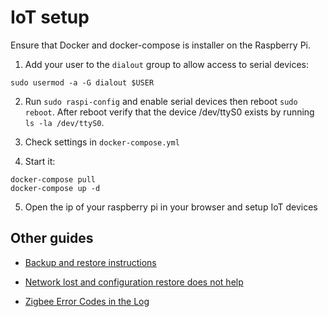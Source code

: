 # IoT setup

Ensure that Docker and docker-compose is installer on the Raspberry Pi.

1. Add your user to the `dialout` group to allow access to serial devices:

```
sudo usermod -a -G dialout $USER
```

2. Run `sudo raspi-config` and enable serial devices then reboot `sudo reboot`.
   After reboot verify that the device /dev/ttyS0 exists by running `ls -la /dev/ttyS0`.

3. Check settings in `docker-compose.yml`

4. Start it:

```
docker-compose pull
docker-compose up -d
```

5. Open the ip of your raspberry pi in your browser and setup IoT devices

## Other guides

- [Backup and restore instructions](https://flemmingss.com/how-to-backup-and-restore-deconz-from-a-defective-installation/)

- [Network lost and configuration restore does not help](https://github.com/dresden-elektronik/deconz-rest-plugin/wiki/Network-lost-and-configuration-restore-does-not-help)

- [Zigbee Error Codes in the Log](https://github.com/dresden-elektronik/deconz-rest-plugin/wiki/Zigbee-Error-Codes-in-the-Log)

